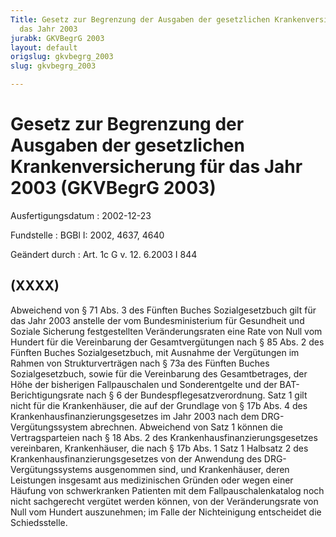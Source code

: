 ```yaml
---
Title: Gesetz zur Begrenzung der Ausgaben der gesetzlichen Krankenversicherung für
  das Jahr 2003
jurabk: GKVBegrG 2003
layout: default
origslug: gkvbegrg_2003
slug: gkvbegrg_2003

---
```


# Gesetz zur Begrenzung der Ausgaben der gesetzlichen Krankenversicherung für das Jahr 2003 (GKVBegrG 2003)

Ausfertigungsdatum
:   2002-12-23

Fundstelle
:   BGBl I: 2002, 4637, 4640

Geändert durch
:   Art. 1c G v. 12. 6.2003 I 844


## (XXXX)

Abweichend von § 71 Abs. 3 des Fünften Buches Sozialgesetzbuch gilt für das Jahr 2003 anstelle der vom Bundesministerium für Gesundheit und Soziale Sicherung festgestellten Veränderungsraten eine Rate von Null vom Hundert für die Vereinbarung der Gesamtvergütungen nach § 85 Abs. 2 des Fünften Buches Sozialgesetzbuch, mit Ausnahme der Vergütungen im Rahmen von Strukturverträgen nach § 73a des Fünften Buches Sozialgesetzbuch, sowie für die Vereinbarung des Gesamtbetrages, der Höhe der bisherigen Fallpauschalen und Sonderentgelte und der BAT-Berichtigungsrate nach § 6 der Bundespflegesatzverordnung. Satz 1 gilt nicht für die Krankenhäuser, die auf der Grundlage von § 17b Abs. 4 des Krankenhausfinanzierungsgesetzes im Jahr 2003 nach dem DRG-Vergütungssystem abrechnen. Abweichend von Satz 1 können die Vertragsparteien nach § 18 Abs. 2 des Krankenhausfinanzierungsgesetzes vereinbaren, Krankenhäuser, die nach § 17b Abs. 1 Satz 1 Halbsatz 2 des Krankenhausfinanzierungsgesetzes von der Anwendung des DRG-Vergütungssystems ausgenommen sind, und Krankenhäuser, deren Leistungen insgesamt aus medizinischen Gründen oder wegen einer Häufung von schwerkranken Patienten mit dem Fallpauschalenkatalog noch nicht sachgerecht vergütet werden können, von der Veränderungsrate von Null vom Hundert auszunehmen; im Falle der Nichteinigung entscheidet die Schiedsstelle.

